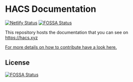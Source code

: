 # HACS Documentation

[![Netlify Status](https://api.netlify.com/api/v1/badges/ec224ba7-b3fb-4fc6-929e-991ba9801b53/deploy-status)](https://app.netlify.com/sites/hacs/deploys)[![FOSSA Status](https://app.fossa.io/api/projects/git%2Bgithub.com%2Fhacs%2Fdocumentation.svg?type=shield)](https://app.fossa.io/projects/git%2Bgithub.com%2Fhacs%2Fdocumentation?ref=badge_shield)


This repository hosts the documentation that you can see on https://hacs.xyz

[For more details on how to contribute have a look here.](https://hacs.xyz/docs/developer/documentation)

## License
[![FOSSA Status](https://app.fossa.io/api/projects/git%2Bgithub.com%2Fhacs%2Fdocumentation.svg?type=large)](https://app.fossa.io/projects/git%2Bgithub.com%2Fhacs%2Fdocumentation?ref=badge_large)